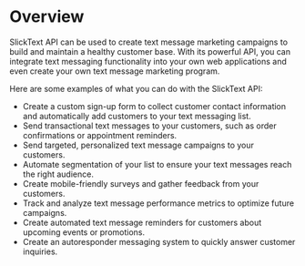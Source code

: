 # Overview

SlickText API can be used to create text message marketing campaigns to build and maintain a healthy customer base. With its powerful API, you can integrate text messaging functionality into your own web applications and even create your own text message marketing program.

Here are some examples of what you can do with the SlickText API:

- Create a custom sign-up form to collect customer contact information and automatically add customers to your text messaging list.
- Send transactional text messages to your customers, such as order confirmations or appointment reminders.
- Send targeted, personalized text message campaigns to your customers.
- Automate segmentation of your list to ensure your text messages reach the right audience.
- Create mobile-friendly surveys and gather feedback from your customers.
- Track and analyze text message performance metrics to optimize future campaigns.
- Create automated text message reminders for customers about upcoming events or promotions.
- Create an autoresponder messaging system to quickly answer customer inquiries.
